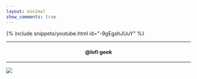 ```yaml
---
layout: minimal
show_comments: true
---
```


{% include snippets/youtube.html id="-9gEgshJUuY" %}

---

<h4> <p align="center"> @lofi geek </p> </h4>

---

![](https://is.gd/uVvIMS)
